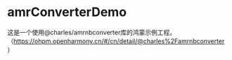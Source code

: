 # amrConverterDemo

这是一个使用@charles/amrnbconverter库的鸿蒙示例工程。（<https://ohpm.openharmony.cn/#/cn/detail/@charles%2Famrnbconverter>）
